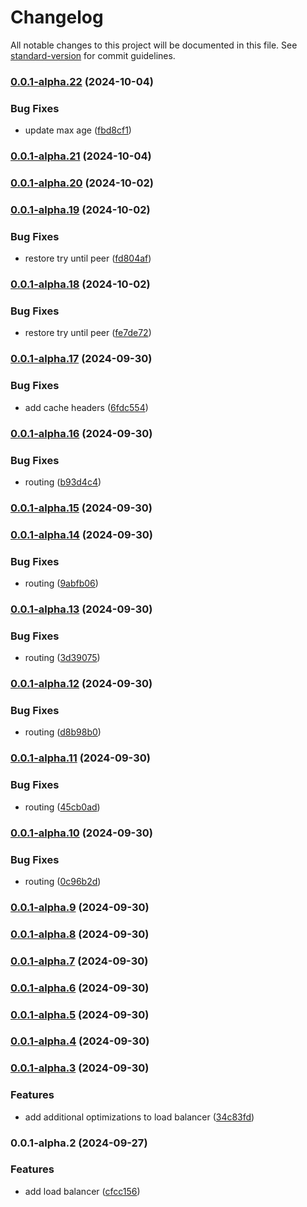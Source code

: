 # Changelog

All notable changes to this project will be documented in this file. See [standard-version](https://github.com/conventional-changelog/standard-version) for commit guidelines.

### [0.0.1-alpha.22](https://github.com/DIG-Network/dig-network-server/compare/v0.0.1-alpha.21...v0.0.1-alpha.22) (2024-10-04)


### Bug Fixes

* update max age ([fbd8cf1](https://github.com/DIG-Network/dig-network-server/commit/fbd8cf1cc4613ec59f7e9c342363c6dff17babec))

### [0.0.1-alpha.21](https://github.com/DIG-Network/dig-network-server/compare/v0.0.1-alpha.20...v0.0.1-alpha.21) (2024-10-04)

### [0.0.1-alpha.20](https://github.com/DIG-Network/dig-network-server/compare/v0.0.1-alpha.19...v0.0.1-alpha.20) (2024-10-02)

### [0.0.1-alpha.19](https://github.com/DIG-Network/dig-network-server/compare/v0.0.1-alpha.18...v0.0.1-alpha.19) (2024-10-02)


### Bug Fixes

* restore try until peer ([fd804af](https://github.com/DIG-Network/dig-network-server/commit/fd804af56d3c8c8d9410658fdfa0e8d8d1e8f77f))

### [0.0.1-alpha.18](https://github.com/DIG-Network/dig-network-server/compare/v0.0.1-alpha.17...v0.0.1-alpha.18) (2024-10-02)


### Bug Fixes

* restore try until peer ([fe7de72](https://github.com/DIG-Network/dig-network-server/commit/fe7de72ba6168eb60907a5e06e4f2482ad9c1942))

### [0.0.1-alpha.17](https://github.com/DIG-Network/dig-network-server/compare/v0.0.1-alpha.16...v0.0.1-alpha.17) (2024-09-30)


### Bug Fixes

* add cache headers ([6fdc554](https://github.com/DIG-Network/dig-network-server/commit/6fdc554b6181ab3aa2503c5df03d58ab9e71695b))

### [0.0.1-alpha.16](https://github.com/DIG-Network/dig-network-server/compare/v0.0.1-alpha.15...v0.0.1-alpha.16) (2024-09-30)


### Bug Fixes

* routing ([b93d4c4](https://github.com/DIG-Network/dig-network-server/commit/b93d4c4611d7ec4a262427e78d012fbe16346e72))

### [0.0.1-alpha.15](https://github.com/DIG-Network/dig-network-server/compare/v0.0.1-alpha.14...v0.0.1-alpha.15) (2024-09-30)

### [0.0.1-alpha.14](https://github.com/DIG-Network/dig-network-server/compare/v0.0.1-alpha.13...v0.0.1-alpha.14) (2024-09-30)


### Bug Fixes

* routing ([9abfb06](https://github.com/DIG-Network/dig-network-server/commit/9abfb067c160a8d3e44d207292daff07f94d0685))

### [0.0.1-alpha.13](https://github.com/DIG-Network/dig-network-server/compare/v0.0.1-alpha.12...v0.0.1-alpha.13) (2024-09-30)


### Bug Fixes

* routing ([3d39075](https://github.com/DIG-Network/dig-network-server/commit/3d39075b43c59e1487ff171be36fd48f0a919549))

### [0.0.1-alpha.12](https://github.com/DIG-Network/dig-network-server/compare/v0.0.1-alpha.11...v0.0.1-alpha.12) (2024-09-30)


### Bug Fixes

* routing ([d8b98b0](https://github.com/DIG-Network/dig-network-server/commit/d8b98b00ae2e480c32f0c35d8fbebaf3169864ec))

### [0.0.1-alpha.11](https://github.com/DIG-Network/dig-network-server/compare/v0.0.1-alpha.10...v0.0.1-alpha.11) (2024-09-30)


### Bug Fixes

* routing ([45cb0ad](https://github.com/DIG-Network/dig-network-server/commit/45cb0adcda7eddfcb93dab3d12dec4c1295ba082))

### [0.0.1-alpha.10](https://github.com/DIG-Network/dig-network-server/compare/v0.0.1-alpha.9...v0.0.1-alpha.10) (2024-09-30)


### Bug Fixes

* routing ([0c96b2d](https://github.com/DIG-Network/dig-network-server/commit/0c96b2d75a284728082cb2291579c609b85c4792))

### [0.0.1-alpha.9](https://github.com/DIG-Network/dig-network-server/compare/v0.0.1-alpha.8...v0.0.1-alpha.9) (2024-09-30)

### [0.0.1-alpha.8](https://github.com/DIG-Network/dig-network-server/compare/v0.0.1-alpha.7...v0.0.1-alpha.8) (2024-09-30)

### [0.0.1-alpha.7](https://github.com/DIG-Network/dig-network-server/compare/v0.0.1-alpha.6...v0.0.1-alpha.7) (2024-09-30)

### [0.0.1-alpha.6](https://github.com/DIG-Network/dig-network-server/compare/v0.0.1-alpha.5...v0.0.1-alpha.6) (2024-09-30)

### [0.0.1-alpha.5](https://github.com/DIG-Network/dig-network-server/compare/v0.0.1-alpha.4...v0.0.1-alpha.5) (2024-09-30)

### [0.0.1-alpha.4](https://github.com/DIG-Network/dig-network-server/compare/v0.0.1-alpha.3...v0.0.1-alpha.4) (2024-09-30)

### [0.0.1-alpha.3](https://github.com/DIG-Network/dig-network-server/compare/v0.0.1-alpha.2...v0.0.1-alpha.3) (2024-09-30)


### Features

* add additional optimizations to load balancer ([34c83fd](https://github.com/DIG-Network/dig-network-server/commit/34c83fd7f2edb6b40862140d9624283e65f87a70))

### 0.0.1-alpha.2 (2024-09-27)


### Features

* add load balancer ([cfcc156](https://github.com/DIG-Network/dig-network-server/commit/cfcc15642eb4116a04f9da6d33354b3f3be8ac8e))

